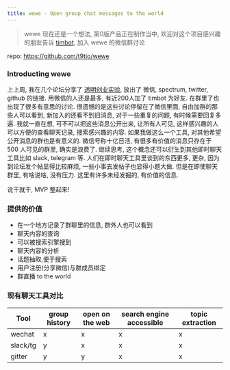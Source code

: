 ```yaml
---
title: wewe - Open group chat messages to the world
---
```


> wewe 现在还是一个想法, 第0版产品正在制作当中, 欢迎对这个项目感兴趣的朋友告诉 [timbot](https://raw.githubusercontent.com/timqian/images/master/3811553342733_.pic.jpg), 加入 wewe 的微信群讨论

repo:  https://github.com/t9tio/wewe

### Introducting wewe

上上周, 我在几个论坛分享了 [透明创业实验](https://blog.t9t.io/transparent-startup-experiment-2019-05-20/), 放出了 微信, spectrum, twitter, github 的链接. 用微信的人还是最多, 有近200人加了 timbot 为好友. 在群里了也出现了很多有意思的讨论. 很遗憾的是这些讨论停留在了微信里面, 自由加群的那些人可以看到, 新加入的还看不到旧消息, 对于一些重复的问题, 有时候需要回复多遍. 我就一直在想, 可不可以把这些消息公开出来, 让所有人可见, 这样感兴趣的人可以方便的查看聊天记录, 搜索感兴趣的内容. 如果我做这么一个工具, 对其他希望公开消息的群也是有意义的. 微信号称十亿日活, 有很多有价值的消息只存在于 500 人可见的群里, 确实是浪费了. 继续思考, 这个概念还可以衍生到其他即时聊天工具比如 slack, telegram 等. 人们在即时聊天工具里谈到的东西更多, 更杂, 因为到论坛发个帖显得比较麻烦, 一些小事去发帖子也显得小题大做. 但是在即使聊天群里, 有啥说啥, 没有压力. 这里有许多未经发掘的, 有价值的信息. 

说干就干, MVP 整起来!

### 提供的价值

- 在一个地方记录了群聊里的信息, 群外人也可以看到
- 聊天内容的查询
- 可以被搜索引擎搜到
- 聊天内容的分析
- 话题抽取,便于搜索
- 用户注册(分享微信)与群成员绑定
- 群直播 to the world

### 现有聊天工具对比

| Tool | group history | open on the web | search engine accessible | topic extraction | 
| --- | --- | --- | --- | --- |
| wechat | x | x | x | x |
|slack/tg | y | x | x | x |
| gitter | y | y | x | x|
